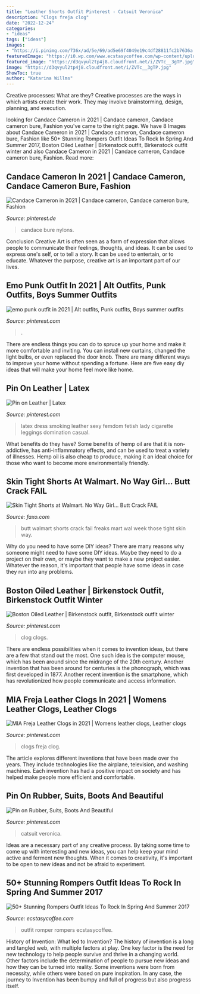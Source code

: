 ```yaml
---
title: "Leather Shorts Outfit Pinterest - Catsuit Veronica"
description: "Clogs freja clog"
date: "2022-12-24"
categories:
- "ideas"
tags: ["ideas"]
images:
- "https://i.pinimg.com/736x/ad/5e/69/ad5e69f4049e19c4df28811fc2b7636a.jpg"
featuredImage: "https://i0.wp.com/www.ecstasycoffee.com/wp-content/uploads/2016/12/ROMPER-OUTFIT-IDEAS47.jpg?resize=650%2C1084"
featured_image: "https://d3qvyul2tp4j8.cloudfront.net/i/ZVTc__3gTP.jpg"
image: "https://d3qvyul2tp4j8.cloudfront.net/i/ZVTc__3gTP.jpg"
ShowToc: true
author: "Katarina Willms"
---
```



Creative processes: What are they?
Creative processes are the ways in which artists create their work. They may involve brainstorming, design, planning, and execution.

	

		
looking for Candace Cameron in 2021 | Candace cameron, Candace cameron bure, Fashion you've came to the right page. We have 8 Images about Candace Cameron in 2021 | Candace cameron, Candace cameron bure, Fashion like 50+ Stunning Rompers Outfit Ideas To Rock In Spring And Summer 2017, Boston Oiled Leather | Birkenstock outfit, Birkenstock outfit winter and also Candace Cameron in 2021 | Candace cameron, Candace cameron bure, Fashion. Read more:
		
    
## Candace Cameron In 2021 | Candace Cameron, Candace Cameron Bure, Fashion

<img loading=lazy src="https://i.pinimg.com/736x/da/3e/2f/da3e2fb8679d92d7b0c63fd586000e8c.jpg" onerror="this.onerror=null;this.src='https://tse2.mm.bing.net/th?id=OIP.APRwaBEdaHOiViKoc9OdlQHaNZ&amp;pid=15.1';" alt="Candace Cameron in 2021 | Candace cameron, Candace cameron bure, Fashion">

_Source: pinterest.de_

>candace bure nylons. 

	

Conclusion
Creative Art is often seen as a form of expression that allows people to communicate their feelings, thoughts, and ideas. It can be used to express one's self, or to tell a story. It can be used to entertain, or to educate. Whatever the purpose, creative art is an important part of our lives.

    
## Emo Punk Outfit In 2021 | Alt Outfits, Punk Outfits, Boys Summer Outfits

<img loading=lazy src="https://i.pinimg.com/736x/a6/73/4f/a6734fc573e8c579e6f94f6e215dee91.jpg" onerror="this.onerror=null;this.src='https://tse3.mm.bing.net/th?id=OIP.9yNDy_xV_36vHiglYgyLEwHaJQ&amp;pid=15.1';" alt="emo punk outfit in 2021 | Alt outfits, Punk outfits, Boys summer outfits">

_Source: pinterest.com_

>. 

	

There are endless things you can do to spruce up your home and make it more comfortable and inviting. You can install new curtains, changed the light bulbs, or even replaced the door knob. There are many different ways to improve your home without spending a fortune. Here are five easy diy ideas that will make your home feel more like home.

    
## Pin On Leather | Latex

<img loading=lazy src="https://i.pinimg.com/736x/76/16/ff/7616ff0cfac55c322c8547288363cdb8--latex-dress-latex-wear.jpg" onerror="this.onerror=null;this.src='https://tse3.mm.bing.net/th?id=OIP.Gu6hDbBKjC75yzpnbWbOoAHaP7&amp;pid=15.1';" alt="Pin on Leather | Latex">

_Source: pinterest.com_

>latex dress smoking leather sexy femdom fetish lady cigarette leggings domination casual. 

	

What benefits do they have?
Some benefits of hemp oil are that it is non-addictive, has anti-inflammatory effects, and can be used to treat a variety of illnesses. Hemp oil is also cheap to produce, making it an ideal choice for those who want to become more environmentally friendly.

    
## Skin Tight Shorts At Walmart. No Way Girl... Butt Crack FAIL

<img loading=lazy src="https://d3qvyul2tp4j8.cloudfront.net/i/ZVTc__3gTP.jpg" onerror="this.onerror=null;this.src='https://tse2.mm.bing.net/th?id=OIP.8a4bCluyxUQ3GdCwjsqCtwHaJ4&amp;pid=15.1';" alt="Skin Tight Shorts at Walmart. No Way Girl... Butt Crack FAIL">

_Source: faxo.com_

>butt walmart shorts crack fail freaks mart wal week those tight skin way. 

	

Why do you need to have some DIY ideas?
There are many reasons why someone might need to have some DIY ideas. Maybe they need to do a project on their own, or maybe they want to make a new project easier. Whatever the reason, it's important that people have some ideas in case they run into any problems.

    
## Boston Oiled Leather | Birkenstock Outfit, Birkenstock Outfit Winter

<img loading=lazy src="https://i.pinimg.com/736x/f2/cb/3c/f2cb3c8da6c95a249d23f136d2dc82ed.jpg" onerror="this.onerror=null;this.src='https://tse2.mm.bing.net/th?id=OIP.wAFqcmboV17w-ddQBHnahAHaLH&amp;pid=15.1';" alt="Boston Oiled Leather | Birkenstock outfit, Birkenstock outfit winter">

_Source: pinterest.com_

>clog clogs. 

	

There are endless possibilities when it comes to invention ideas, but there are a few that stand out the most. One such idea is the computer mouse, which has been around since the midrange of the 20th century. Another invention that has been around for centuries is the phonograph, which was first developed in 1877. Another recent invention is the smartphone, which has revolutionized how people communicate and access information.

    
## MIA Freja Leather Clogs In 2021 | Womens Leather Clogs, Leather Clogs

<img loading=lazy src="https://i.pinimg.com/736x/af/0a/11/af0a1177b1fe2c62fad266021a3c7205.jpg" onerror="this.onerror=null;this.src='https://tse3.mm.bing.net/th?id=OIP.imx-ahO5hmV5ZjarlcA-1gHaLG&amp;pid=15.1';" alt="MIA Freja Leather Clogs in 2021 | Womens leather clogs, Leather clogs">

_Source: pinterest.com_

>clogs freja clog. 

	

The article explores different inventions that have been made over the years. They include technologies like the airplane, television, and washing machines. Each invention has had a positive impact on society and has helped make people more efficient and comfortable.

    
## Pin On Rubber, Suits, Boots And Beautiful

<img loading=lazy src="https://i.pinimg.com/736x/ad/5e/69/ad5e69f4049e19c4df28811fc2b7636a.jpg" onerror="this.onerror=null;this.src='https://tse3.mm.bing.net/th?id=OIP.LdTEky1OgTLtigXZaGztvwHaLH&amp;pid=15.1';" alt="Pin on Rubber, Suits, Boots And Beautiful">

_Source: pinterest.com_

>catsuit veronica. 

	

Ideas are a necessary part of any creative process. By taking some time to come up with interesting and new ideas, you can help keep your mind active and ferment new thoughts. When it comes to creativity, it's important to be open to new ideas and not be afraid to experiment.

    
## 50+ Stunning Rompers Outfit Ideas To Rock In Spring And Summer 2017

<img loading=lazy src="https://i0.wp.com/www.ecstasycoffee.com/wp-content/uploads/2016/12/ROMPER-OUTFIT-IDEAS47.jpg?resize=650%2C1084" onerror="this.onerror=null;this.src='https://tse4.mm.bing.net/th?id=OIP.EwblMn1xOl-lthi4PvgXmgHaMW&amp;pid=15.1';" alt="50+ Stunning Rompers Outfit Ideas To Rock In Spring And Summer 2017">

_Source: ecstasycoffee.com_

>outfit romper rompers ecstasycoffee. 

	

History of Invention: What led to Invention?
The history of invention is a long and tangled web, with multiple factors at play. One key factor is the need for new technology to help people survive and thrive in a changing world. Other factors include the determination of people to pursue new ideas and how they can be turned into reality. Some inventions were born from necessity, while others were based on pure inspiration. In any case, the journey to Invention has been bumpy and full of progress but also progress itself.

